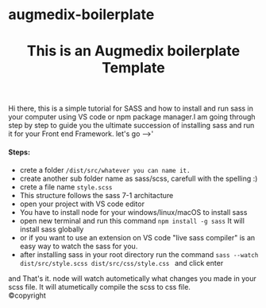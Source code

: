 # augmedix-boilerplate

<!DOCTYPE html>
<html lang="en">
<head>
<meta charset="UTF-8">
<meta http-equiv="X-UA-Compatible" content="IE=edge">
 <meta name="viewport" content="width=device-width, initial-scale=1.0">

 <link rel="stylesheet" href="css/style.css">
</head>
<body class="home-page">
    <div class="container">
    <header>
        <h1 class="primary-header">
            This is an Augmedix boilerplate Template
        </h1>
    </header>
    <main>
       <p> Hi there, this is a simple tutorial for SASS and how to install and run sass in your computer using VS code or npm package manager.I am going through step by step to guide you the ultimate succession of installing sass and run it for your Front end Framework. let's go -->'</p>
       <h4>Steps:</h4>

 <ul>
 <li>crete a folder <code class="background">/dist/src/whatever you can name it.</code></li>
<li>create another sub folder name as sass/scss, carefull with the spelling :)</li>
<li>crete a file name <code class="background">style.scss</code></li>
<li>This structure follows the sass 7-1 architacture</li>
<li>open your project with VS code editor</li>
<li>You have to install node for your windows/linux/macOS to install sass </li>
<li>open new terminal and run  this command <code class="background">npm install -g sass</code> It will install sass globally</li>
<li>or if you want to use an extension on VS code "live sass compiler" is an easy way to watch the sass for you. </li>
<li>after installing sass in your root directory run the command <code class="background">sass --watch dist/src/style.scss dist/src/css/style.css </code> and click enter</li>
</ul>
and That's it. node will watch autometically what changes you made in your scss file. It will atumetically compile the scss to css file.

</main>

<footer class="copyright">&copy;copyright</footer>
    </div>
</body>
</html>
